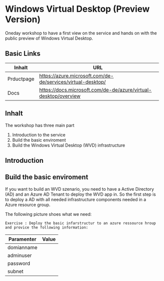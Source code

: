 # Windows Virtual Desktop (Preview Version)

Oneday workshop to have a first view on the service and hands on with the public preview of Windows Virtual Desktop.

## Basic Links

Inhalt|URL
----|-----|
Prductpage|https://azure.microsoft.com/de-de/services/virtual-desktop/
Docs|https://docs.microsoft.com/de-de/azure/virtual-desktop/overview


## Inhalt

The workshop has three main part
1. Introduction to the service
2. Build the basic enviroment
3. Build the Windows Virtual Desktop (WVD) infrastructure

## Introduction

## Build the basic enviroment
If you want to build an WVD szenario, you need to have a Active Directory (AD) and an Azure AD Tenant to deploy the WVD app in. So the first step is to deploy a AD with all needed infrastructure components needed in a Azure resource group.

The following picture shoes what we need:

``Exercise : Deploy the basic infarstructur to an azure ressource hroup and provice the following information:``

Paramenter|Value
----|----
domianname|
adminuser|
password|
subnet|

